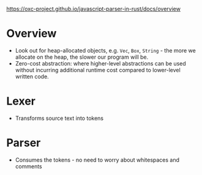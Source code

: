 
https://oxc-project.github.io/javascript-parser-in-rust/docs/overview

# Overview

- Look out for heap-allocated objects, e.g. `Vec`, `Box`, `String` - the more we allocate on the heap, the slower our program will be.
- Zero-cost abstraction: where higher-level abstractions can be used without incurring additional runtime cost compared to lower-level written code.

# Lexer

- Transforms source text into tokens

# Parser

- Consumes the tokens - no need to worry about whitespaces and comments